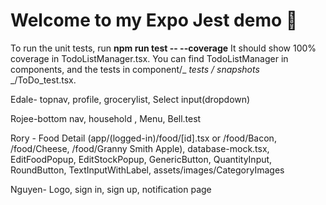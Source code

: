 # Welcome to my Expo Jest demo 👋

To run the unit tests, run **npm run test -- --coverage**
It should show 100% coverage in TodoListManager.tsx.
You can find TodoListManager in components, and the tests in component/_ _tests_ _/_ _snapshots_ _/ToDo_test.tsx.

Edale- topnav, profile, grocerylist, Select input(dropdown) 

Rojee-bottom nav, household , Menu, Bell.test

Rory - Food Detail (app/(logged-in)/food/[id].tsx or /food/Bacon, /food/Cheese, /food/Granny Smith Apple), database-mock.tsx, EditFoodPopup, EditStockPopup, GenericButton, QuantityInput, RoundButton, TextInputWithLabel, assets/images/CategoryImages

Nguyen- Logo, sign in, sign up, notification page
